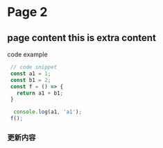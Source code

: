 # Page 2
## page content this is extra content


 code example
```javascript
 // code snippet
 const a1 = 1;
 const b1 = 2;
 const f = () => {
   return a1 + b1;
 }

  console.log(a1, 'a1');
 f();
```

### 更新内容
